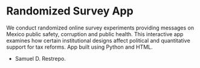 # Randomized Survey App

We conduct randomized online survey experiments providing messages on Mexico public safety, corruption and public health. This interactive app examines how certain institutional designs affect political and quantitative support for tax reforms. App built using Python and HTML.

- Samuel D. Restrepo.
